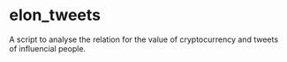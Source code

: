 # elon_tweets
A script to analyse the relation for the value of cryptocurrency and tweets of influencial people.
